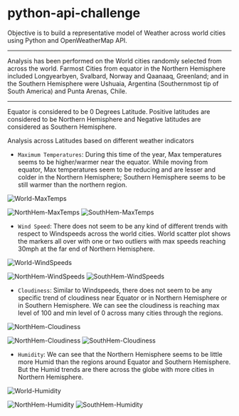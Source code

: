 # python-api-challenge
Objective is to build a representative model of Weather across world cities using Python and OpenWeatherMap API.

---

Analysis has been performed on the World cities randomly selected from across the world. Farmost Cities from equator in the Northern Hemisphere included Longyearbyen, Svalbard, Norway and Qaanaaq, Greenland; and in the Southern Hemisphere were Ushuaia, Argentina (Southernmost tip of South America) and Punta Arenas, Chile.

---

Equator is considered to be 0 Degrees Latitude. Positive latitudes are considered to be Northern Hemisphere and Negative latitudes are considered as Southern Hemisphere.

Analysis across Latitudes based on different weather indicators
- `Maximum Temperatures`: During this time of the year, Max temperatures seems to be higher/warmer near the equator. While moving from equator, Max temperatures seem to be reducing and are lesser and colder in the Northern Hemisphere; Southern Hemisphere seems to be still warmer than the northern region.

![World-MaxTemps](Images/WeatherPy_CityLat_vs_MaxTemp.png) 

![NorthHem-MaxTemps](Images/WeatherPy_NorthernHemisphere_Latitude_vs_MaxTemp.png)      ![SouthHem-MaxTemps](Images/WeatherPy_SouthernHemisphere_Latitude_vs_MaxTemp.png) 

- `Wind Speed`: There does not seem to be any kind of different trends with respect to Windspeeds across the world cities. World scatter plot shows the markers all over with one or two outliers with max speeds reaching 30mph at the far end of Northern Hemisphere.

![World-WindSpeeds](Images/WeatherPy_CityLat_vs_WindSpeed.png)

![NorthHem-WindSpeeds](Images/WeatherPy_NorthernHemisphere_Latitude_vs_WindSpeed.png)    ![SouthHem-WindSpeeds](Images/WeatherPy_SouthernHemisphere_Latitude_vs_WindSpeed.png)

- `Cloudiness`: Similar to Windspeeds, there does not seem to be any specific trend of cloudiness near Equator or in Northern Hemisphere or in Southern Hemisphere. We can see the cloudiness is reaching max level of 100 and min level of 0 across many cities through the regions.

![NorthHem-Cloudiness](Images/WeatherPy_CityLat_vs_Cloudiness.png)


![NorthHem-Cloudiness](Images/WeatherPy_NorthernHemisphere_Latitude_vs_Cloudiness.png)    ![SouthHem-Cloudiness](Images/WeatherPy_SouthernHemisphere_Latitude_vs_Cloudiness.png)

- `Humidity`: We can see that the Northern Hemisphere seems to be little more Humid than the regions around Equator and Southern Hemisphere. But the Humid trends are there across the globe with more cities in Northern Hemisphere.

![World-Humidity](Images/WeatherPy_CityLat_vs_Humidity.png)

![NorthHem-Humidity](Images/WeatherPy_NorthernHemisphere_Latitude_vs_Humidity.png)    ![SouthHem-Humidity](Images/WeatherPy_SouthernHemisphere_Latitude_vs_Humidity.png)

